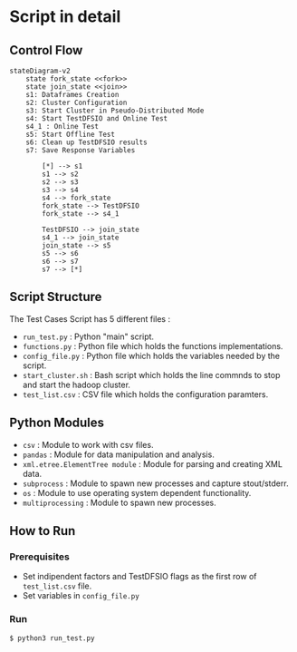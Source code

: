 # Script in detail

## Control Flow <a name="flow_control"></a>
```mermaid
stateDiagram-v2
    state fork_state <<fork>>
    state join_state <<join>>
    s1: Dataframes Creation
    s2: Cluster Configuration
    s3: Start Cluster in Pseudo-Distributed Mode
    s4: Start TestDFSIO and Online Test
    s4_1 : Online Test
    s5: Start Offline Test
    s6: Clean up TestDFSIO results
    s7: Save Response Variables
        
        [*] --> s1
        s1 --> s2
        s2 --> s3
        s3 --> s4
        s4 --> fork_state
        fork_state --> TestDFSIO
        fork_state --> s4_1

        TestDFSIO --> join_state
        s4_1 --> join_state
        join_state --> s5
        s5 --> s6
        s6 --> s7
        s7 --> [*]
```

## Script Structure <a name="script_struc"></a>
The Test Cases Script has 5 different files :
* `run_test.py` : Python "main" script.
* `functions.py` : Python file which holds the functions implementations.
* `config_file.py` : Python file which holds the variables needed by the script.
* `start_cluster.sh` : Bash script which holds the line commnds to stop and start the hadoop cluster.
* `test_list.csv` : CSV file which holds the configuration paramters.


## Python Modules <a name="python_mod"></a>
* `csv` : Module to work with csv files.
* `pandas` : Module for data manipulation and analysis.
* `xml.etree.ElementTree module` : Module for parsing and creating XML data.
* `subprocess` : Module to spawn new processes and capture stout/stderr.
* `os` : Module to use operating system dependent functionality.
* `multiprocessing` : Module to spawn new processes.


## How to Run <a name="run"></a>
### Prerequisites
* Set indipendent factors and TestDFSIO flags as the first row of `test_list.csv` file.
* Set variables in `config_file.py`

### Run
```bash
$ python3 run_test.py
```